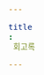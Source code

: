 ```yaml
---
title: 회고록
---
```


<div id="postings"></div>

<script>
    function add_posting(url, image, title, des)
    {
        let main = document.getElementById('postings');

        let obj = document.createElement('a');
        obj.setAttribute('class', 'posting');
        let url_ = "https://giana-blog.netlify.app/" + url + "/";
        obj.setAttribute('href', url_);

        let div = document.createElement('div');
        let preimage = document.createElement('img');
        preimage.setAttribute('class', 'preimg');
        preimage.setAttribute('src', "https://giana-blog.netlify.app/assets/"+image);
        obj.appendChild(preimage);

        div.setAttribute('class', 'post-body');
        let h1 = document.createElement('h1');
        h1.setAttribute('class', "post-title");
        h1.innerText = title;
        div.appendChild(h1);

        let span = document.createElement('span');
        span.innerText = des;
        div.appendChild(span);
        obj.appendChild(div);
        main.appendChild(obj);
    }

    add_posting('kakaodev2022-회고록' , 'kakaodev2022.webp', 'if(kakao)dev 2022 - 회고', 
    '2022년 대규모 서버 장애 이후 처음 열린 카카오 개발 컨퍼런스에 참여한 회고록을 작성했습니다. 카카오뱅크의 세션에 주목했습니다.');
    add_posting('Tech-Verse-2022-회고록' , 'tech-verse.png', 'Tech-Verse 2022 - 회고', 
    'Yahoo와 Line의 공동 컨퍼런스인 Tech-Verse를 보고 회고록을 작성했습니다. 블록체인과 Line Pay 위주로 정리했습니다.');
    add_posting('정보보호-동아리-연합-KUCIS-호남권역-대표-후기' , 'kucis.jpeg', '정보보호 동아리 연합 KUCIS - 호남권역 대표 후기', 
    '정보보호 동아리 연합 KUCIS의 호남 권역 대표가 끝나고 프로젝트의 홍보와 체계의 중요성에 대해 깊게 생각해보았습니다.');
</script>
    


<style>
    .post-body
    {
        display:grid;
        place-items: center normal;
        padding: 2vw 0vw;
    }
    .posting
    {
        display: flex;
        justify-content: flex-start;
        margin: 4.5vw 5vw;
    }
    .preimg
    {
        display: inline-block;
        width: 16vw;
        height: 16vw;
        border-radius: 10px;
        margin: 0em 0em;
        margin-right: 3vw;
        vertical-align: middle;
    }
    span
    {
        display: block;
        font-size: 1.5vw;
    }
    h1
    {
        font-size: 2.5vw;
        margin-top:0em;
    }
</style>